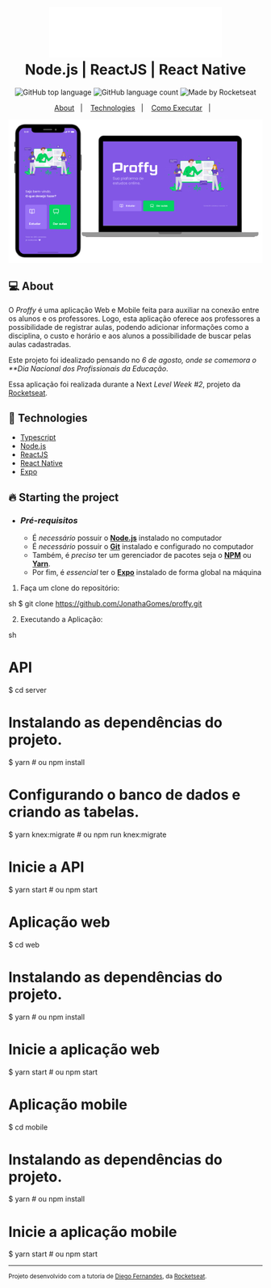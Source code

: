 <h1 align="center">
    <img alt="Proffy" src=".github/proffy.svg" height="100px" />
		<br/>
    Node.js | ReactJS | React Native
</h1>

<p align="center">
  <img alt="GitHub top language" src="https://img.shields.io/github/languages/top/JonathaGomes/proffy?style=flat-square">
  <img alt="GitHub language count" src="https://img.shields.io/github/languages/count/JonathaGomes/proffy?style=flat-square">
  <img alt="Made by Rocketseat" src="https://img.shields.io/badge/made%20by-Rocketseat-%237519C1?style=flat-square"><br/>
</p>
<p align="center">
  <a href="#computer-about">About</a>&nbsp;&nbsp;&nbsp;|&nbsp;&nbsp;&nbsp;
  <a href="#rocket-technologies">Technologies</a>&nbsp;&nbsp;&nbsp;|&nbsp;&nbsp;&nbsp;
  <a href="#fire-starting-the-project">Como Executar</a>&nbsp;&nbsp;&nbsp;|&nbsp;&nbsp;&nbsp;
</p>

<p align="center">
  <img alt="design do projeto" src="./.github/proffy-model.png" />
<p>

## :computer: About

O _Proffy_ é uma aplicação Web e Mobile feita para auxiliar na conexão entre os alunos e os professores. Logo, esta aplicação oferece aos professores a possibilidade de registrar aulas, podendo adicionar informações como a disciplina, o custo e horário e aos alunos a possibilidade de buscar pelas aulas cadastradas.

Este projeto foi idealizado pensando no _6 de agosto, onde se comemora o \*\*Dia Nacional dos Profissionais da Educação_.

Essa aplicação foi realizada durante a Next _Level Week #2_, projeto da [Rocketseat](https://rocketseat.com.br/).

## :rocket: Technologies

- [Typescript](https://www.typescriptlang.org/)
- [Node.js](https://nodejs.org/en/)
- [ReactJS](https://reactjs.org/)
- [React Native](http://facebook.github.io/react-native/)
- [Expo](https://expo.io/)

## :fire: Starting the project

- ### _Pré-requisitos_

  - É _necessário_ possuir o **[Node.js](https://nodejs.org/en/)** instalado no computador
  - É _necessário_ possuir o **[Git](https://git-scm.com/)** instalado e configurado no computador
  - Também, é _preciso_ ter um gerenciador de pacotes seja o **[NPM](https://www.npmjs.com/)** ou **[Yarn](https://yarnpkg.com/)**.
  - Por fim, é _essencial_ ter o **[Expo](https://expo.io/)** instalado de forma global na máquina

1. Faça um clone do repositório:

sh
$ git clone https://github.com/JonathaGomes/proffy.git

2. Executando a Aplicação:

sh

# API

$ cd server

# Instalando as dependências do projeto.

$ yarn # ou npm install

# Configurando o banco de dados e criando as tabelas.

$ yarn knex:migrate # ou npm run knex:migrate

# Inicie a API

$ yarn start # ou npm start

# Aplicação web

$ cd web

# Instalando as dependências do projeto.

$ yarn # ou npm install

# Inicie a aplicação web

$ yarn start # ou npm start

# Aplicação mobile

$ cd mobile

# Instalando as dependências do projeto.

$ yarn # ou npm install

# Inicie a aplicação mobile

$ yarn start # ou npm start

---

<sup>Projeto desenvolvido com a tutoria de [Diego Fernandes](https://github.com/diego3g), da [Rocketseat](rocketseat.com.br).</sup>
